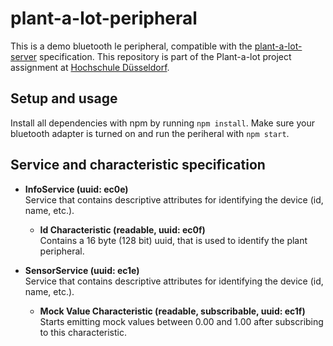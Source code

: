 # plant-a-lot-peripheral

This is a demo bluetooth le peripheral, compatible with the [plant-a-lot-server](https://github.com/danepod/plant-a-lot-server) specification.
This repository is part of the Plant-a-lot project assignment at [Hochschule Düsseldorf](http://www.hs-duesseldorf.de/).

## Setup and usage
Install all dependencies with npm by running ```npm install```. Make sure your bluetooth adapter is turned on and run the periheral with ```npm start```.
## Service and characteristic specification
* **InfoService (uuid: ec0e)** <br>
  Service that contains descriptive attributes for identifying the device (id, name, etc.).
  * **Id Characteristic (readable, uuid: ec0f)** <br>
  Contains a 16 byte (128 bit) uuid, that is used to identify the plant peripheral.

* **SensorService (uuid: ec1e)** <br>
  Service that contains descriptive attributes for identifying the device (id, name, etc.).
  * **Mock Value Characteristic (readable, subscribable, uuid: ec1f)** <br>
  Starts emitting mock values between 0.00 and 1.00 after subscribing to this characteristic.
